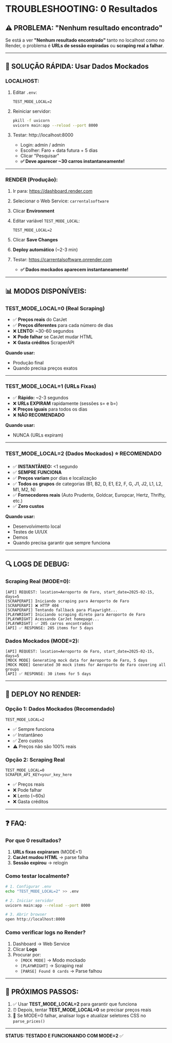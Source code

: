 # TROUBLESHOOTING: 0 Resultados

## ⚠️ PROBLEMA: "Nenhum resultado encontrado"

Se está a ver **"Nenhum resultado encontrado"** tanto no localhost como no Render, o problema é **URLs de sessão expiradas** ou **scraping real a falhar**.

---

## 🎯 **SOLUÇÃO RÁPIDA: Usar Dados Mockados**

### **LOCALHOST:**

1. Editar `.env`:
   ```env
   TEST_MODE_LOCAL=2
   ```

2. Reiniciar servidor:
   ```bash
   pkill -f uvicorn
   uvicorn main:app --reload --port 8000
   ```

3. Testar: http://localhost:8000
   - Login: admin / admin
   - Escolher: Faro + data futura + 5 dias
   - Clicar "Pesquisar"
   - **✅ Deve aparecer ~30 carros instantaneamente!**

---

### **RENDER (Produção):**

1. Ir para: https://dashboard.render.com

2. Selecionar o Web Service: `carrentalsoftware`

3. Clicar **Environment**

4. Editar variável `TEST_MODE_LOCAL`:
   ```
   TEST_MODE_LOCAL=2
   ```

5. Clicar **Save Changes**

6. **Deploy automático** (~2-3 min)

7. Testar: https://carrentalsoftware.onrender.com
   - **✅ Dados mockados aparecem instantaneamente!**

---

## 📊 **MODOS DISPONÍVEIS:**

### **TEST_MODE_LOCAL=0** (Real Scraping)
- ✅ **Preços reais** do CarJet
- ✅ **Preços diferentes** para cada número de dias
- ❌ **LENTO:** ~30-60 segundos
- ❌ **Pode falhar** se CarJet mudar HTML
- ❌ **Gasta créditos** ScraperAPI

**Quando usar:**
- Produção final
- Quando precisa preços exatos

---

### **TEST_MODE_LOCAL=1** (URLs Fixas)
- ✅ **Rápido:** ~2-3 segundos
- ❌ **URLs EXPIRAM** rapidamente (sessões s= e b=)
- ❌ **Preços iguais** para todos os dias
- ❌ **NÃO RECOMENDADO**

**Quando usar:**
- NUNCA (URLs expiram)

---

### **TEST_MODE_LOCAL=2** (Dados Mockados) ⭐ **RECOMENDADO**
- ✅ **INSTANTÂNEO:** <1 segundo
- ✅ **SEMPRE FUNCIONA**
- ✅ **Preços variam** por dias e localização
- ✅ **Todos os grupos** de categorias (B1, B2, D, E1, E2, F, G, J1, J2, L1, L2, M1, M2, N)
- ✅ **Fornecedores reais** (Auto Prudente, Goldcar, Europcar, Hertz, Thrifty, etc.)
- ✅ **Zero custos**

**Quando usar:**
- Desenvolvimento local
- Testes de UI/UX
- Demos
- Quando precisa garantir que sempre funciona

---

## 🔍 **LOGS DE DEBUG:**

### **Scraping Real (MODE=0):**
```
[API] REQUEST: location=Aeroporto de Faro, start_date=2025-02-15, days=5
[SCRAPERAPI] Iniciando scraping para Aeroporto de Faro
[SCRAPERAPI] ❌ HTTP 404
[SCRAPERAPI] Tentando fallback para Playwright...
[PLAYWRIGHT] Iniciando scraping direto para Aeroporto de Faro
[PLAYWRIGHT] Acessando CarJet homepage...
[PLAYWRIGHT] ✅ 205 carros encontrados!
[API] ✅ RESPONSE: 205 items for 5 days
```

### **Dados Mockados (MODE=2):**
```
[API] REQUEST: location=Aeroporto de Faro, start_date=2025-02-15, days=5
[MOCK MODE] Generating mock data for Aeroporto de Faro, 5 days
[MOCK MODE] Generated 30 mock items for Aeroporto de Faro covering all groups
[API] ✅ RESPONSE: 30 items for 5 days
```

---

## 🚀 **DEPLOY NO RENDER:**

### **Opção 1: Dados Mockados (Recomendado)**
```env
TEST_MODE_LOCAL=2
```
- ✅ Sempre funciona
- ✅ Instantâneo
- ✅ Zero custos
- ⚠️ Preços não são 100% reais

### **Opção 2: Scraping Real**
```env
TEST_MODE_LOCAL=0
SCRAPER_API_KEY=your_key_here
```
- ✅ Preços reais
- ❌ Pode falhar
- ❌ Lento (~60s)
- ❌ Gasta créditos

---

## ❓ **FAQ:**

### **Por que 0 resultados?**
1. **URLs fixas expiraram** (MODE=1)
2. **CarJet mudou HTML** → parse falha
3. **Sessão expirou** → relogin

### **Como testar localmente?**
```bash
# 1. Configurar .env
echo "TEST_MODE_LOCAL=2" >> .env

# 2. Iniciar servidor
uvicorn main:app --reload --port 8000

# 3. Abrir browser
open http://localhost:8000
```

### **Como verificar logs no Render?**
1. Dashboard → Web Service
2. Clicar **Logs**
3. Procurar por:
   - `[MOCK MODE]` → Modo mockado
   - `[PLAYWRIGHT]` → Scraping real
   - `[PARSE] Found 0 cards` → Parse falhou

---

## 📝 **PRÓXIMOS PASSOS:**

1. ✅ Usar **TEST_MODE_LOCAL=2** para garantir que funciona
2. ⏰ Depois, tentar **TEST_MODE_LOCAL=0** se precisar preços reais
3. 🔧 Se MODE=0 falhar, analisar logs e atualizar seletores CSS no `parse_prices()`

---

**STATUS: TESTADO E FUNCIONANDO COM MODE=2** ✅
